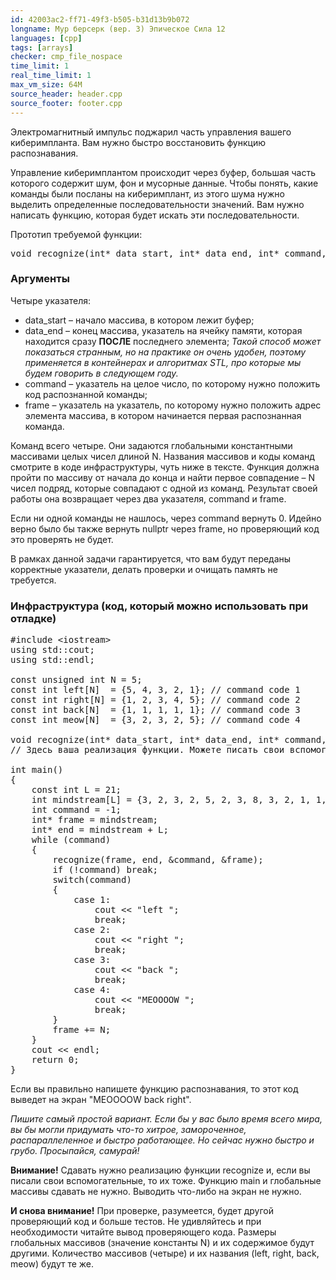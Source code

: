 ```yaml
---
id: 42003ac2-ff71-49f3-b505-b31d13b9b072
longname: Мур берсерк (вер. 3) Эпическое Сила 12
languages: [cpp]
tags: [arrays]
checker: cmp_file_nospace
time_limit: 1
real_time_limit: 1
max_vm_size: 64M
source_header: header.cpp
source_footer: footer.cpp
---
```


Электромагнитный импульс поджарил часть управления вашего киберимпланта. Вам нужно быстро восстановить функцию распознавания.

Управление киберимплантом происходит через буфер, большая часть которого содержит шум, фон и мусорные данные. Чтобы понять, какие команды были посланы на киберимплант, из этого шума нужно выделить определенные последовательности значений. Вам нужно написать функцию, которая будет искать эти последовательности.

Прототип требуемой функции:
<pre>
void recognize(int* data_start, int* data_end, int* command, int** frame);
</pre>

### Аргументы

Четыре указателя:

- data_start – начало массива, в котором лежит буфер;
- data_end – конец массива, указатель на ячейку памяти, которая находится сразу **ПОСЛЕ** последнего элемента; *Такой способ может показаться странным, но на практике он очень удобен, поэтому применяется в контейнерах и алгоритмах STL, про которые мы будем говорить в следующем году.*
- command – указатель на целое число, по которому нужно положить код распознанной команды;
- frame – указатель на указатель, по которому нужно положить адрес элемента массива, в котором начинается первая распознанная команда.

Команд всего четыре. Они задаются глобальными константными массивами целых чисел длиной N. Названия массивов и коды команд смотрите в коде инфраструктуры, чуть ниже в тексте. Функция должна пройти по массиву от начала до конца и найти первое совпадение – N чисел подряд, которые совпадают с одной из команд. Результат своей работы она возвращает через два указателя, command и frame.

Если ни одной команды не нашлось, через command вернуть 0. Идейно верно было бы также вернуть nullptr через frame, но проверяющий код это проверять не будет.

В рамках данной задачи гарантируется, что вам будут переданы корректные указатели, делать проверки и очищать память не требуется.

### Инфраструктура (код, который можно использовать при отладке)

<pre>
#include &lt;iostream&gt;
using std::cout;
using std::endl;

const unsigned int N = 5;
const int left[N]  = {5, 4, 3, 2, 1}; // command code 1
const int right[N] = {1, 2, 3, 4, 5}; // command code 2
const int back[N]  = {1, 1, 1, 1, 1}; // command code 3
const int meow[N]  = {3, 2, 3, 2, 5}; // command code 4

void recognize(int* data_start, int* data_end, int* command, int** frame);
// Здесь ваша реализация функции. Можете писать свои вспомогательные функции, только не забудьте их тоже отправить.

int main()
{
    const int L = 21;
    int mindstream[L] = {3, 2, 3, 2, 5, 2, 3, 8, 3, 2, 1, 1, 1, 1, 1, 1, 1, 2, 3, 4, 5};
    int command = -1;
    int* frame = mindstream;
    int* end = mindstream + L;
    while (command)
    {
        recognize(frame, end, &amp;command, &amp;frame);
        if (!command) break;
        switch(command)
        {
            case 1:
                cout &lt;&lt; "left ";
                break;
            case 2:
                cout &lt;&lt; "right ";
                break;
            case 3:
                cout &lt;&lt; "back ";
                break;
            case 4:
                cout &lt;&lt; "MEOOOOW ";
                break;
        }
        frame += N;
    }
    cout &lt;&lt; endl;
    return 0;
}
</pre>

Если вы правильно напишете функцию распознавания, то этот код выведет на экран "MEOOOOW back right".

*Пишите самый простой вариант. Если бы у вас было время всего мира, вы бы могли придумать что-то хитрое, замороченное, распараллеленное и быстро работающее. Но сейчас нужно быстро и грубо. Просыпайся, самурай!*

**Внимание!** Сдавать нужно реализацию функции recognize и, если вы писали свои вспомогательные, то их тоже. Функцию main и глобальные массивы сдавать не нужно. Выводить что-либо на экран не нужно.

**И снова внимание!** При проверке, разумеется, будет другой проверяющий код и больше тестов. Не удивляйтесь и при необходимости читайте вывод проверяющего кода. Размеры глобальных массивов (значение константы N) и их содержимое будут другими. Количество массивов (четыре) и их названия (left, right, back, meow) будут те же.
